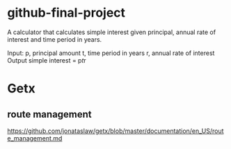 # github-final-project
A calculator that calculates simple interest given principal, annual rate of interest and time period in years.

Input:
   p, principal amount
   t, time period in years
   r, annual rate of interest
Output
   simple interest = p*t*r

# Getx
## route management
   https://github.com/jonataslaw/getx/blob/master/documentation/en_US/route_management.md
